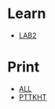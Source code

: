 # Learn

- [LAB2](https://github.com/luognvu/Learn/tree/main/LAB2)

# Print
- [ALL](https://github.com/luognvu/Learn)
- [PTTKHT](https://github.com/luognvu/Learn/blob/main/%C4%90%E1%BB%81%20c%C6%B0%C6%A1ng%20%C3%B4n%20t%E1%BA%ADp%20PTTKHTT.pdf)
